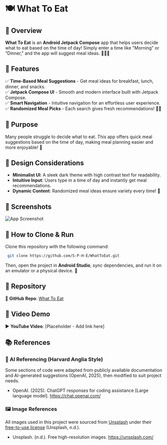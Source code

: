# 🍽️ What To Eat

## 📌 Overview
**What To Eat** is an **Android Jetpack Compose** app that helps users decide what to eat based on the time of day! Simply enter a time like "Morning" or "Dinner," and the app will suggest meal ideas. 🍳🥗🍕

## 🌟 Features
✅ **Time-Based Meal Suggestions** - Get meal ideas for breakfast, lunch, dinner, and snacks.  
✅ **Jetpack Compose UI** - Smooth and modern interface built with Jetpack Compose.  
✅ **Smart Navigation** - Intuitive navigation for an effortless user experience.  
✅ **Randomized Meal Picks** - Each search gives fresh recommendations! 🍜🍎

## 🎯 Purpose
Many people struggle to decide what to eat. This app offers quick meal suggestions based on the time of day, making meal planning easier and more enjoyable! 🥄

## 🎨 Design Considerations
- **Minimalist UI**: A sleek dark theme with high contrast text for readability.  
- **Intuitive Input**: Users type in a time of day and instantly get meal recommendations.  
- **Dynamic Content**: Randomized meal ideas ensure variety every time! 🥞
  
## 📸 Screenshots
![App Screenshot](https://i.ibb.co/vCNnw8pP/whattoeat-screenshots-shadow.png)

## 🚀 How to Clone & Run
Clone this repository with the following command:
```sh
 git clone https://github.com/S-P-H-E/WhatToEat.git
```
Then, open the project in **Android Studio**, sync dependencies, and run it on an emulator or a physical device. 📱

## 📂 Repository
🔗 **GitHub Repo**: [What To Eat](https://github.com/S-P-H-E/WhatToEat.git)

## 🎥 Video Demo
▶️ **YouTube Video**: [Placeholder - Add link here]

## 📚 References
### 🧠 AI Referencing (Harvard Anglia Style)
Some sections of code were adapted from publicly available documentation and AI-generated suggestions (OpenAI, 2025), then modified to suit project needs.
- OpenAI. (2025). ChatGPT responses for coding assistance [Large language model]. https://chat.openai.com/

### 🖼️ Image References
All images used in this project were sourced from [Unsplash](https://unsplash.com/) under their [free-to-use license](https://unsplash.com/license) (Unsplash, n.d.).
- Unsplash. (n.d.). Free high-resolution images. https://unsplash.com/
